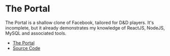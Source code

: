 The Portal
===

The Portal is a shallow clone of Facebook, tailored for D&D players. It's incomplete, but it already demonstrates my knowledge of ReactJS, NodeJS, MySQL and associated tools.

* [The Portal](https://portal.yawning.xyz/)
* [Source Code](https://github.com/krgamestudios/portal.yawning.xyz)

